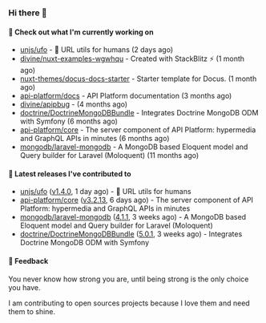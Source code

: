 ### Hi there 👋

#### 👷 Check out what I'm currently working on

- [unjs/ufo](https://github.com/unjs/ufo) - 🔗 URL utils for humans (2 days ago)
- [divine/nuxt-examples-wgwhqu](https://github.com/divine/nuxt-examples-wgwhqu) - Created with StackBlitz ⚡️ (1 month ago)
- [nuxt-themes/docus-docs-starter](https://github.com/nuxt-themes/docus-docs-starter) - Starter template for Docus. (1 month ago)
- [api-platform/docs](https://github.com/api-platform/docs) - API Platform documentation (3 months ago)
- [divine/apipbug](https://github.com/divine/apipbug) -  (4 months ago)
- [doctrine/DoctrineMongoDBBundle](https://github.com/doctrine/DoctrineMongoDBBundle) - Integrates Doctrine MongoDB ODM with Symfony (6 months ago)
- [api-platform/core](https://github.com/api-platform/core) - The server component of API Platform: hypermedia and GraphQL APIs in minutes (6 months ago)
- [mongodb/laravel-mongodb](https://github.com/mongodb/laravel-mongodb) - A MongoDB based Eloquent model and Query builder for Laravel (Moloquent) (11 months ago)

#### 🔭 Latest releases I've contributed to

- [unjs/ufo](https://github.com/unjs/ufo) ([v1.4.0](https://github.com/unjs/ufo/releases/tag/v1.4.0), 1 day ago) - 🔗 URL utils for humans
- [api-platform/core](https://github.com/api-platform/core) ([v3.2.13](https://github.com/api-platform/core/releases/tag/v3.2.13), 6 days ago) - The server component of API Platform: hypermedia and GraphQL APIs in minutes
- [mongodb/laravel-mongodb](https://github.com/mongodb/laravel-mongodb) ([4.1.1](https://github.com/mongodb/laravel-mongodb/releases/tag/4.1.1), 3 weeks ago) - A MongoDB based Eloquent model and Query builder for Laravel (Moloquent)
- [doctrine/DoctrineMongoDBBundle](https://github.com/doctrine/DoctrineMongoDBBundle) ([5.0.1](https://github.com/doctrine/DoctrineMongoDBBundle/releases/tag/5.0.1), 3 weeks ago) - Integrates Doctrine MongoDB ODM with Symfony

#### 💬 Feedback
You never know how strong you are, until being strong is the only choice you have.

I am contributing to open sources projects because I love them and need them to shine.
